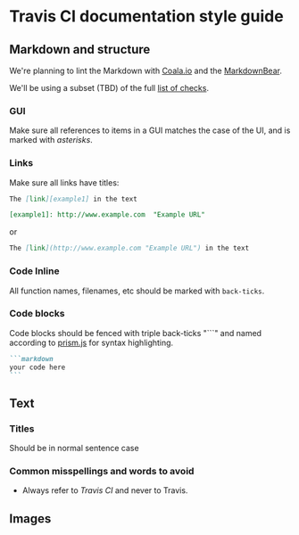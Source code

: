 # Travis CI documentation style guide

## Markdown and structure

We're planning to lint the Markdown with [Coala.io][coala] and the [MarkdownBear][bear].

We'll be using a subset (TBD) of the full [list of checks][checks].

[coala]:  http://coala.io/  "Coala CI"
[bear]:   https://github.com/coala/bear-docs/blob/master/docs/MarkdownBear.rst  "MarkdownBear"
[checks]: https://github.com/coala/bear-docs/blob/master/docs/MarkdownBear.rst#settings "MarkdownBear checks"


### GUI

Make sure all references to items in a GUI matches the case of the UI, and is marked with *asterisks*.

### Links

Make sure all links have titles:

```markdown
The [link][example1] in the text

[example1]: http://www.example.com  "Example URL"
```

or

```markdown
The [link](http://www.example.com "Example URL") in the text

```

### Code Inline

All function names, filenames, etc should be marked with `back-ticks`.

### Code blocks

Code blocks should be fenced with triple back-ticks "\`\`\`" and named according to [prism.js][prism] for syntax highlighting.

````markdown
```markdown
your code here
```
````

[prism]:  http://prismjs.com/#languages-list  "Prism language list"

## Text

### Titles

Should be in normal sentence case

### Common misspellings and words to avoid

* Always refer to *Travis CI* and never to Travis.


## Images
